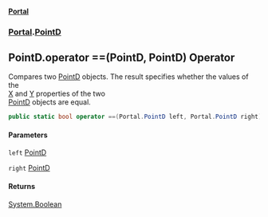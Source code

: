 #### [Portal](index.md 'index')
### [Portal](Portal.md 'Portal').[PointD](PointD.md 'Portal.PointD')

## PointD.operator ==(PointD, PointD) Operator

Compares two [PointD](PointD.md 'Portal.PointD') objects. The result specifies whether the values of the  
[X](PointD.X.md 'Portal.PointD.X') and [Y](PointD.Y.md 'Portal.PointD.Y') properties of the two  
[PointD](PointD.md 'Portal.PointD') objects are equal.

```csharp
public static bool operator ==(Portal.PointD left, Portal.PointD right);
```
#### Parameters

<a name='Portal.PointD.op_Equality(Portal.PointD,Portal.PointD).left'></a>

`left` [PointD](PointD.md 'Portal.PointD')

<a name='Portal.PointD.op_Equality(Portal.PointD,Portal.PointD).right'></a>

`right` [PointD](PointD.md 'Portal.PointD')

#### Returns
[System.Boolean](https://docs.microsoft.com/en-us/dotnet/api/System.Boolean 'System.Boolean')